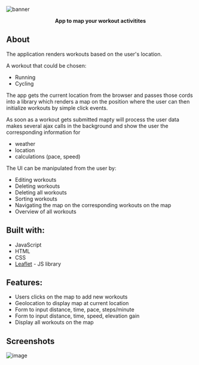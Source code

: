 ![banner](https://github.com/Amulya-coder/Mapty/assets/66437295/d37d362b-b42d-45c1-9f71-5bd0c005e4db)
<p align="center">
  <b>App to map your workout activitites</b>
</p>

## About
The application renders workouts based on the user's location.

A workout that could be chosen:

- Running
- Cycling
  
The app gets the current location from the browser and passes those cords into a library which renders a map on the position where the user can then initialize workouts by simple click events.

As soon as a workout gets submitted mapty will process the user data makes several ajax calls in the background and show the user the corresponding information for

- weather
- location
- calculations (pace, speed)
  
The UI can be manipulated from the user by:

- Editing workouts
- Deleting workouts
- Deleting all workouts
- Sorting workouts
- Navigating the map on the corresponding workouts on the map
- Overview of all workouts

## Built with:
- JavaScript
- HTML
- CSS
- [Leaflet](https://leafletjs.com/) - JS library

## Features:
- Users clicks on the map to add new workouts
- Geolocation to display map at current location
- Form to input distance, time, pace, steps/minute
- Form to input distance, time, speed, elevation gain
- Display all workouts on the map

## Screenshots
![image](https://github.com/Amulya-coder/Mapty/assets/66437295/24e632f1-4fee-4711-b9ad-77e564a09d8e)

